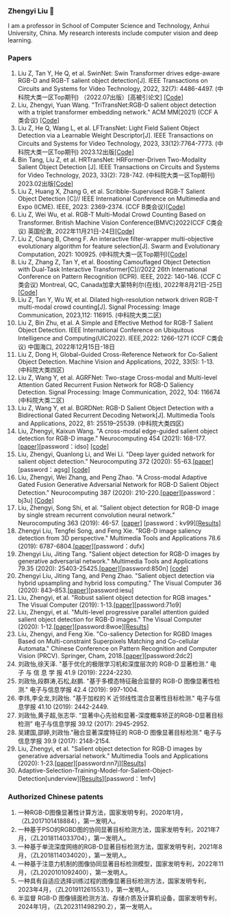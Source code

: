 ### Zhengyi Liu 👋  
I am a professor in School of Computer Science and Technology, Anhui University, China. My research interests include computer vision and deep learning.
 
### Papers  
1. Liu Z, Tan Y, He Q, et al. SwinNet: Swin Transformer drives edge-aware RGB-D and RGB-T salient object detection[J]. IEEE Transactions on Circuits and Systems for Video Technology, 2022, 32(7): 4486-4497. (中科院大类一区Top期刊) （2022.07出版）[高被引论文] [[Code]](https://github.com/liuzywen/SwinNet)
2. Liu, Zhengyi, Yuan Wang. "TriTransNet:RGB-D salient object detection with a triplet transformer embedding network." ACM MM(2021) (CCF A类会议) [[Code]](https://github.com/liuzywen/TriTransNet)
3.	Liu Z, He Q, Wang L, et al. LFTransNet: Light Field Salient Object Detection via a Learnable Weight Descriptor[J]. IEEE Transactions on Circuits and Systems for Video Technology,  2023, 33(12):7764-7773. (中科院大类一区Top期刊) 2023.12出版[[Code]](https://github.com/liuzywen/LFTransNet)
4. Bin Tang, Liu Z, et al. HRTransNet: HRFormer-Driven Two-Modality Salient Object Detection [J]. IEEE Transactions on Circuits and Systems for Video Technology, 2023, 33(2): 728-742. (中科院大类一区Top期刊) 2023.02出版[[Code]](https://github.com/liuzywen/HRTransNet)
5.	Liu Z, Huang X, Zhang G, et al. Scribble-Supervised RGB-T Salient Object Detection [C]// IEEE International Conference on Multimedia and Expo (ICME). IEEE, 2023: 2369-2374. (CCF B类会议)[[Code]](https://github.com/liuzywen/RGBTScribble-ICME2023)
6.	Liu Z, Wei Wu, et al. RGB-T Multi-Modal Crowd Counting Based on Transformer. British Machine Vision Conference(BMVC)2022(CCF C类会议) 英国伦敦, 2022年11月21日-24日[[Code]](https://github.com/liuzywen/RGBTCC)
7.	Liu Z, Chang B, Cheng F. An interactive filter-wrapper multi-objective evolutionary algorithm for feature selection[J]. Swarm and Evolutionary Computation, 2021: 100925. (中科院大类一区Top期刊)[[Code]](https://github.com/liuzywen/GR-MOEA)
8.	Liu Z, Zhang Z, Tan Y, et al. Boosting Camouflaged Object Detection with Dual-Task Interactive Transformer[C]//2022 26th International Conference on Pattern Recognition (ICPR). IEEE, 2022: 140-146.  (CCF C类会议) Montreal, QC, Canada加拿大蒙特利尔(在线), 2022年8月21日-25日[[Code]](https://github.com/liuzywen/COD)
9. Liu Z, Tan Y, Wu W, et al. Dilated high-resolution network driven RGB-T multi-modal crowd counting[J]. Signal Processing: Image Communication, 2023,112: 116915. (中科院大类二区)
10.	Liu Z, Bin Zhu, et al. A Simple and Effective Method for RGB-T Salient Object Detection. IEEE International Conference on Ubiquitous Intelligence and Computing(UIC2022). IEEE,2022: 1266-1271 (CCF C类会议) 中国海口, 2022年12月15日-18日
11.	Liu Z, Dong H, Global-Guided Cross-Reference Network for Co-Salient Object Detection. Machine Vision and Applications, 2022, 33(5): 1-13. (中科院大类四区)
12.	Liu Z, Wang Y, et al. AGRFNet: Two-stage Cross-modal and Multi-level Attention Gated Recurrent Fusion Network for RGB-D Saliency Detection. Signal Processing: Image Communication, 2022, 104: 116674 (中科院大类二区)
13.	Liu Z, Wang Y, et al. BGRDNet: RGB-D Salient Object Detection with a Bidirectional Gated Recurrent Decoding Network[J]. Multimedia Tools and Applications, 2022, 81: 25519–25539. (中科院大类四区)
14.	Liu, Zhengyi, Kaixun Wang. "A cross-modal edge-guided salient object detection for RGB-D image." Neurocomputing 454 (2021): 168-177.[[paper]](https://pan.baidu.com/s/1Wbt8GnBwjjcrMOeld_Xgtg)[password：idso]
[[code]](https://github.com/liuzywen/A-cross-modal-edge-guided-salient-object-detection-for-RGB-D-image)
15.	Liu, Zhengyi, Quanlong Li, and Wei Li. "Deep layer guided network for salient object detection." Neurocomputing 372 (2020): 55-63.[[paper]](https://pan.baidu.com/s/1Fmhk30C_tLUm3fJJsPJHrw)[password：agsg]
[[code]](https://github.com/liuzywen/Deep-layer-guided-network-for-salient-object-detection)
16.	Liu, Zhengyi, Wei Zhang, and Peng Zhao. "A Cross-modal Adaptive Gated Fusion Generative Adversarial Network for RGB-D Salient Object Detection." Neurocomputing 387 (2020): 210-220.[[paper]](https://pan.baidu.com/s/1jLVw9NYREmMaVQCPpFVrXg)[password：bj3u]
[[Code]](https://github.com/liuzywen/A-Cross-modal-Adaptive-Gated-Fusion-Generative-Adversarial-Network-for-RGB-D-Salient-Object-Detectio)
17.	Liu, Zhengyi, Song Shi, et al. "Salient object detection for RGB-D image by single stream recurrent convolution neural network." Neurocomputing 363 (2019): 46-57. [[paper]](https://pan.baidu.com/s/1q2ak7Jv8NNDyLZaBXr8w3w) 
[password：kv99][[Results]](https://github.com/liuzywen/Salient-object-detection-for-RGB-D-image-by-single-stream-recurrent-convolution-neural-network)
18.	Zhengyi Liu, Tengfei Song, and Feng Xie. "RGB-D image saliency detection from 3D perspective." Multimedia Tools and Applications 78.6 (2019): 6787-6804.[[paper]](https://pan.baidu.com/s/1uZQUDx46qhZwYq_1HluDqQ)[password：dufx]
19.	Zhengyi Liu, Jiting Tang. "Salient object detection for RGB-D images by generative adversarial network." Multimedia Tools and Applications 79.35 (2020): 25403-25425.[[paper]](https://pan.baidu.com/s/1Q5s-xNvBc8Q7z4RXGkl-FA)[password:850n] [[code]](https://github.com/liuzywen/Salient-object-detection-for-RGB-D-images-by-generative-adversarial-network)
20.	Zhengyi Liu, Jiting Tang, and Peng Zhao. "Salient object detection via hybrid upsampling and hybrid loss computing." The Visual Computer 36 (2020): 843–853.[[paper]](https://pan.baidu.com/s/16wZQYxTJ7-Zp5y_s3qRU8A)[password:iesu] 
21.	Liu, Zhengyi, et al. "Robust salient object detection for RGB images." The Visual Computer (2019): 1-13.[[paper]](https://pan.baidu.com/s/1QJYaLJg_9AFgUPQC_DuQEw)[password:71o9]
22.	Liu, Zhengyi, et al. "Multi-level progressive parallel attention guided salient object detection for RGB-D images." The Visual Computer (2020): 1-12.[[paper]](https://pan.baidu.com/s/1pjc3ba4wlmO_6mpp7godCQ)[password:8woe][[Results]](https://github.com/liuzywen/Multi-level-progressive-parallel-attention-guided-salient-object-detection-for-RGB-D-images)
23.	Liu, Zhengyi, and Feng Xie. "Co-saliency Detection for RGBD Images Based on Multi-constraint Superpixels Matching and Co-cellular Automata." Chinese Conference on Pattern Recognition and Computer Vision (PRCV). Springer, Cham, 2018.[[paper]](https://pan.baidu.com/s/1woBW4FtymmKk3XyxqXnurg)[password:2dc2]
24.	刘政怡,徐天泽. "基于优化的极限学习机和深度层次的 RGB-D 显著检测." 电 子 与 信 息 学 报 41.9 (2019): 2224-2230.
25.	刘政怡,段群涛,石松,赵鹏. "基于多模态特征融合监督的 RGB-D 图像显著性检测." 电子与信息学报 42.4 (2019): 997-1004.
26.	李炜,李全龙,刘政怡. "基于加权的 K 近邻线性混合显著性目标检测." 电子与信息学报 41.10 (2019): 2442-2449.
27.	刘政怡,黄子超,张志华. “显著中心先验和显著-深度概率矫正的RGB-D显著目标检测” 电子与信息学报 39.12 (2017): 2945-2952.
28.	吴建国,邵婷,刘政怡."融合显著深度特征的 RGB-D 图像显著目标检测." 电子与信息学报 39.9 (2017): 2148-2154.
29. Liu, Zhengyi, et al. "Salient object detection for RGB-D images by generative adversarial network." Multimedia Tools and Applications (2020): 1-23.[[paper]](https://pan.baidu.com/s/1Gx67VArf1U6fecixGEsi7A)[password:nn7j][[Results]](https://github.com/liuzywen/Salient-object-detection-for-RGB-D-images-by-generative-adversarial-network)
30.	Adaptive-Selection-Training-Model-for-Salient-Object-Detection[underview][[Results]](https://pan.baidu.com/s/1-FisUQOqYxaXo4xhQMDsNA)[password：1mfv]




###  Authorized Chinese patents

1.	一种RGB-D图像显著性计算方法，国家发明专利，2020年1月，（ZL2017101418884），第一发明人。
2.	一种基于PSO的RGBD图的协同显著目标检测方法，国家发明专利，2021年7月，（ZL2018114033704），第一发明人。
3.	一种基于单流深度网络的RGB-D显著目标检测方法，国家发明专利，2021年8月，（ZL2018114034020），第一发明人。
4.	一种基于注意力机制的图像协同显著目标检测模型，国家发明专利，2022年11月，（ZL2020101092400），第一发明人。
5.	一种具有自适应选择训练过程的图像显著目标检测方法，国家发明专利，2023年4月，（ZL201911261553.1），第一发明人。
6.	半监督 RGB-D 图像镜面检测方法、存储介质及计算机设备，国家发明专利，2024年1月，（ZL202311498290.2），第一发明人。





